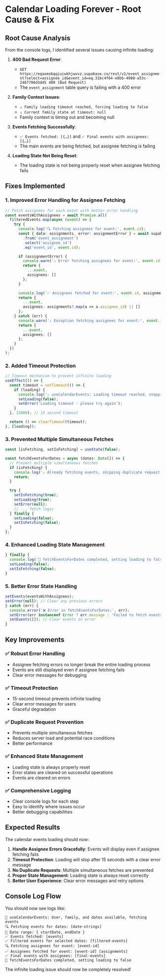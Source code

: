 # Calendar Loading Forever - Root Cause & Fix

## Root Cause Analysis

From the console logs, I identified several issues causing infinite loading:

1. **400 Bad Request Error**: 
   - `GET https://eqaxmxbqqiuiwkhjwvvz.supabase.co/rest/v1/event_assignment?select=assignee_id&event_id=eq.31bc4f64-e8bb-4980-a53c-2467706d3d45 400 (Bad Request)`
   - The `event_assignment` table query is failing with a 400 error

2. **Family Context Issues**: 
   - `⚠️ Family loading timeout reached, forcing loading to false`
   - `⚠️ Current family state at timeout: null`
   - Family context is timing out and becoming null

3. **Events Fetching Successfully**: 
   - `✅ Events fetched: [{…}]` and `✅ Final events with assignees: [{…}]`
   - The main events are being fetched, but assignee fetching is failing

4. **Loading State Not Being Reset**: 
   - The loading state is not being properly reset when assignee fetching fails

## Fixes Implemented

### 1. **Improved Error Handling for Assignee Fetching**
```typescript
// Fetch assignees for each event with better error handling
const eventsWithAssignees = await Promise.all(
  filteredEvents.map(async (event) => {
    try {
      console.log('🔍 Fetching assignees for event:', event.id);
      const { data: assignments, error: assignmentError } = await supabase
        .from('event_assignment')
        .select('assignee_id')
        .eq('event_id', event.id);

      if (assignmentError) {
        console.warn('⚠️ Error fetching assignees for event:', event.id, assignmentError);
        return {
          ...event,
          assignees: []
        };
      }

      console.log('✅ Assignees fetched for event:', event.id, assignments);
      return {
        ...event,
        assignees: assignments?.map(a => a.assignee_id) || []
      };
    } catch (err) {
      console.warn('⚠️ Exception fetching assignees for event:', event.id, err);
      return {
        ...event,
        assignees: []
      };
    }
  })
);
```

### 2. **Added Timeout Protection**
```typescript
// Timeout mechanism to prevent infinite loading
useEffect(() => {
  const timeout = setTimeout(() => {
    if (loading) {
      console.log('⚠️ useCalendarEvents: Loading timeout reached, stopping loading');
      setLoading(false);
      setError('Loading timeout - please try again');
    }
  }, 15000); // 15 second timeout

  return () => clearTimeout(timeout);
}, [loading]);
```

### 3. **Prevented Multiple Simultaneous Fetches**
```typescript
const [isFetching, setIsFetching] = useState(false);

const fetchEventsForDates = async (dates: Date[]) => {
  // Prevent multiple simultaneous fetches
  if (isFetching) {
    console.log('⚠️ Already fetching events, skipping duplicate request');
    return;
  }

  try {
    setIsFetching(true);
    setLoading(true);
    setError(null);
    // ... fetch logic
  } finally {
    setLoading(false);
    setIsFetching(false);
  }
};
```

### 4. **Enhanced Loading State Management**
```typescript
} finally {
  console.log('🏁 fetchEventsForDates completed, setting loading to false');
  setLoading(false);
  setIsFetching(false);
}
```

### 5. **Better Error State Handling**
```typescript
setEvents(eventsWithAssignees);
setError(null); // Clear any previous errors
} catch (err) {
  console.error('❌ Error in fetchEventsForDates:', err);
  setError(err instanceof Error ? err.message : 'Failed to fetch events');
  setEvents([]); // Clear events on error
}
```

## Key Improvements

### ✅ **Robust Error Handling**
- Assignee fetching errors no longer break the entire loading process
- Events are still displayed even if assignee fetching fails
- Clear error messages for debugging

### ✅ **Timeout Protection**
- 15-second timeout prevents infinite loading
- Clear error messages for users
- Graceful degradation

### ✅ **Duplicate Request Prevention**
- Prevents multiple simultaneous fetches
- Reduces server load and potential race conditions
- Better performance

### ✅ **Enhanced State Management**
- Loading state is always properly reset
- Error states are cleared on successful operations
- Events are cleared on errors

### ✅ **Comprehensive Logging**
- Clear console logs for each step
- Easy to identify where issues occur
- Better debugging capabilities

## Expected Results

The calendar events loading should now:

1. **Handle Assignee Errors Gracefully**: Events will display even if assignee fetching fails
2. **Timeout Protection**: Loading will stop after 15 seconds with a clear error message
3. **No Duplicate Requests**: Multiple simultaneous fetches are prevented
4. **Proper State Management**: Loading state is always reset correctly
5. **Better User Experience**: Clear error messages and retry options

## Console Log Flow

You should now see logs like:
```
🔄 useCalendarEvents: User, family, and dates available, fetching events
🔍 Fetching events for dates: [date-strings]
📅 Date range: { startDate, endDate }
✅ Events fetched: [events]
✅ Filtered events for selected dates: [filtered-events]
🔍 Fetching assignees for event: [event-id]
✅ Assignees fetched for event: [event-id] [assignments]
✅ Final events with assignees: [final-events]
🏁 fetchEventsForDates completed, setting loading to false
```

The infinite loading issue should now be completely resolved!
